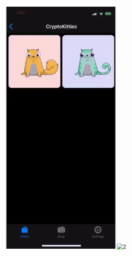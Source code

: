 ![1](https://github.com/grachyov/InstaImageView/blob/master/Demo/1.gif?raw=true)
![2](https://github.com/grachyov/InstaImageView/blob/master/Demo/2.gif?raw=true)